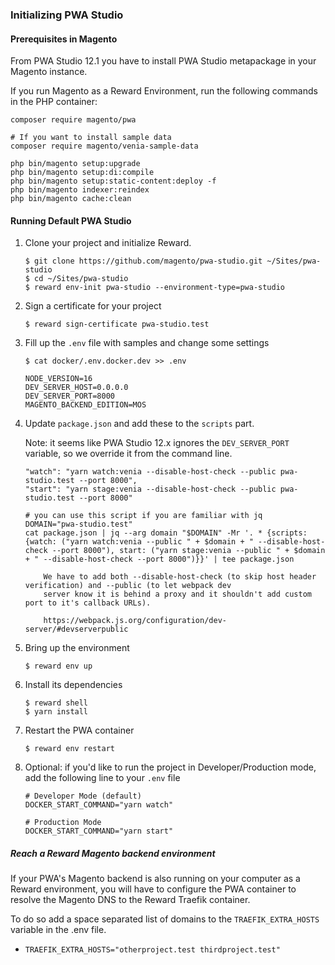 ### Initializing PWA Studio

#### Prerequisites in Magento

From PWA Studio 12.1 you have to install PWA Studio metapackage in your Magento instance.

If you run Magento as a Reward Environment, run the following commands in the PHP container:

```shell
composer require magento/pwa

# If you want to install sample data
composer require magento/venia-sample-data

php bin/magento setup:upgrade
php bin/magento setup:di:compile
php bin/magento setup:static-content:deploy -f
php bin/magento indexer:reindex
php bin/magento cache:clean
```

#### Running Default PWA Studio

1. Clone your project and initialize Reward.

    ``` shell
    $ git clone https://github.com/magento/pwa-studio.git ~/Sites/pwa-studio
    $ cd ~/Sites/pwa-studio
    $ reward env-init pwa-studio --environment-type=pwa-studio
    ```

2. Sign a certificate for your project

    ```
    $ reward sign-certificate pwa-studio.test
    ```


3. Fill up the `.env` file with samples and change some settings

    ``` shell
    $ cat docker/.env.docker.dev >> .env
    ```

    ``` shell
    NODE_VERSION=16
    DEV_SERVER_HOST=0.0.0.0
    DEV_SERVER_PORT=8000
    MAGENTO_BACKEND_EDITION=MOS
    ```

4. Update `package.json` and add these to the `scripts` part.

   Note: it seems like PWA Studio 12.x ignores the `DEV_SERVER_PORT` variable, so we override it from the command line.

    ```
    "watch": "yarn watch:venia --disable-host-check --public pwa-studio.test --port 8000",
    "start": "yarn stage:venia --disable-host-check --public pwa-studio.test --port 8000"
    
    # you can use this script if you are familiar with jq
    DOMAIN="pwa-studio.test"
    cat package.json | jq --arg domain "$DOMAIN" -Mr '. * {scripts:{watch: ("yarn watch:venia --public " + $domain + " --disable-host-check --port 8000"), start: ("yarn stage:venia --public " + $domain + " --disable-host-check --port 8000")}}' | tee package.json
    ```

    ``` note::
        We have to add both --disable-host-check (to skip host header verification) and --public (to let webpack dev 
        server know it is behind a proxy and it shouldn't add custom port to it's callback URLs).
   
        https://webpack.js.org/configuration/dev-server/#devserverpublic
    ```

5. Bring up the environment

    ```
    $ reward env up
    ```

6. Install its dependencies

    ```
    $ reward shell
    $ yarn install
    ```

7. Restart the PWA container

    ```
    $ reward env restart
    ```

8. Optional: if you'd like to run the project in Developer/Production mode, add the following line to your `.env` file

    ```
    # Developer Mode (default)
    DOCKER_START_COMMAND="yarn watch"

    # Production Mode
    DOCKER_START_COMMAND="yarn start"
    ```

##### Reach a Reward Magento backend environment

If your PWA's Magento backend is also running on your computer as a Reward environment, you will have to configure the
PWA container to resolve the Magento DNS to the Reward Traefik container.

To do so add a space separated list of domains to the `TRAEFIK_EXTRA_HOSTS` variable in the .env file.

* `TRAEFIK_EXTRA_HOSTS="otherproject.test thirdproject.test"`
